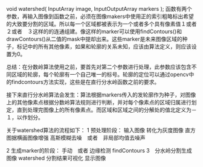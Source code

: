 void watershed( InputArray image, InputOutputArray markers ); 
函数有两个参数，再输入图像到函数之前，必须在图像makers中使用正的索引粗略标出希望的大致要分割的区域。所以每一个区域都被表示为一个或者多个具有像素值１或者　２或者　３这样的的连通组建。像这样的marker可以使用findContours()和drawContours()从二值的mask中提却出来。这些marker是未来图像区域的种子，标记中的所有其他像素，如果和轮廓的关系未知，应该由算法定义，则应该设置为0。

总结：在分数岭算法使用之前，要首先对第二个参数进行处理，此参数应该包含不同区域的轮廓，每个轮廓有一个自己唯一的标号。轮廓的定位可以通过opencv中的findcontours方法实现，这些是在直行分水岭函数之前的要求。

接下来直行分水岭算法会发生：算法根据markers传入的发轮廓作为种子，对图像上的其他像素点根据分数岭算法规则进行判断，并对每个像素点的区域归属进行划定，直到处理完图像上的所有像素点。而区域和区域之间的分解处的值北定义为－１，以作划分。

关于watershed算法的流程如下：
1 预处理阶段：
输入图像
转化为灰度图像
直方图据横画图像增强
高斯模糊去噪　或者　非局部均值去噪声

2 生成marker的阶段：
手动　或者
边缘检测
findContours
3　分水岭分割生成图像
watershed
分割结果可视化
显示图像



